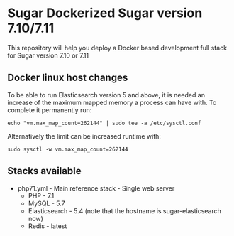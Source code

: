 # Sugar Dockerized Sugar version 7.10/7.11
This repository will help you deploy a Docker based development full stack for Sugar version 7.10 or 7.11

## Docker linux host changes
To be able to run Elasticsearch version 5 and above, it is needed an increase of the maximum mapped memory a process can have with. To complete it permanently run:

`echo "vm.max_map_count=262144" | sudo tee -a /etc/sysctl.conf`

Alternatively the limit can be increased runtime with:

`sudo sysctl -w vm.max_map_count=262144`

## Stacks available
* php71.yml - Main reference stack - Single web server
    * PHP - 7.1
    * MySQL - 5.7
    * Elasticsearch - 5.4 (note that the hostname is sugar-elasticsearch now)
    * Redis - latest
